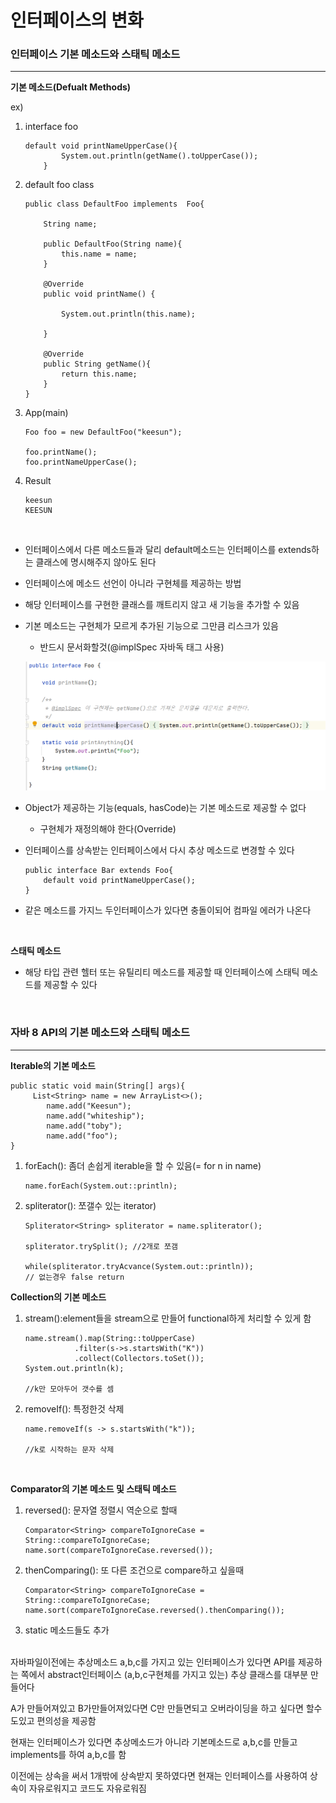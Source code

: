 # 인터페이스의 변화

### 인터페이스 기본 메소드와 스태틱 메소드

----------------------------


**기본 메소드(Defualt Methods)**

ex)
1. interface foo
    ```
    default void printNameUpperCase(){
            System.out.println(getName().toUpperCase());
        }
    ```

2. default foo class
    ```
    public class DefaultFoo implements  Foo{

        String name;

        public DefaultFoo(String name){
            this.name = name;
        }

        @Override
        public void printName() {

            System.out.println(this.name);

        }

        @Override
        public String getName(){
            return this.name;
        }
    }
    ```

3. App(main)
    ```
    Foo foo = new DefaultFoo("keesun");

    foo.printName();
    foo.printNameUpperCase();
    ```

4. Result
    ```
    keesun
    KEESUN
    ```

<br/>

- 인터페이스에서 다른 메소드들과 달리 default메소드는 인터페이스를 extends하는 클래스에 명시해주지 않아도 된다

- 인터페이스에 메소드 선언이 아니라 구현체를 제공하는 방법
- 해당 인터페이스를 구현한 클래스를 깨트리지 않고 새 기능을 추가할 수 있음
- 기본 메소드는 구현체가 모르게 추가된 기능으로 그만큼 리스크가 있음
    - 반드시 문서화할것(@implSpec 자바독 태그 사용)

    ![foo](foo.PNG)
- Object가 제공하는 기능(equals, hasCode)는 기본 메소드로 제공할 수 없다
    - 구현체가 재정의해야 한다(Override)

- 인터페이스를 상속받는 인터페이스에서 다시 추상 메소드로 변경할 수 있다
    ```
    public interface Bar extends Foo{
        default void printNameUpperCase();
    }
- 같은 메소드를 가지느 두인터페이스가 있다면 충돌이되어 컴파일 에러가 나온다

<br/>

**스태틱 메소드**

- 해당 타입 관련 헬터 또는 유틸리티 메소드를 제공할 때 인터페이스에 스태틱 메소드를 제공할 수 있다


<br/>

### 자바 8 API의 기본 메소드와 스태틱 메소드

-----------------------

**Iterable의 기본 메소드**

```
public static void main(String[] args){
     List<String> name = new ArrayList<>();
        name.add("Keesun");
        name.add("whiteship");
        name.add("toby");
        name.add("foo");
}
```

1. forEach(): 좀더 손쉽게 iterable을 할 수 있음(= for n in name)
    ```
    name.forEach(System.out::println);
    ```

2. spliterator(): 쪼갤수 있는 iterator)
    ```
    Spliterator<String> spliterator = name.spliterator();

    spliterator.trySplit(); //2개로 쪼갬

    while(spliterator.tryAcvance(System.out::println));
    // 없는경우 false return
    ```


**Collection의 기본 메소드**

1. stream():element들을 stream으로 만들어 functional하게 처리할 수 있게 함
    ```
    name.stream().map(String::toUpperCase)
               .filter(s->s.startsWith("K"))
               .collect(Collectors.toSet());
    System.out.println(k);

    //k만 모아두어 갯수를 셈
    ```

2. removeIf(): 특정한것 삭제
    ```
    name.removeIf(s -> s.startsWith("k"));

    //k로 시작하는 문자 삭제
    ```

<br/>

**Comparator의 기본 메소드 및 스태틱 메소드**

1. reversed(): 문자열 정렬시 역순으로 할때
    ```
    Comparator<String> compareToIgnoreCase = String::compareToIgnoreCase;
    name.sort(compareToIgnoreCase.reversed());
    ```

2. thenComparing(): 또 다른 조건으로 compare하고 싶을때
    ```
    Comparator<String> compareToIgnoreCase = String::compareToIgnoreCase;
    name.sort(compareToIgnoreCase.reversed().thenComparing());
    ```

3. static 메소드들도 추가


<br/>
자바파일이전에는
추상메소드 a,b,c를 가지고 있는 인터페이스가 있다면
API를 제공하는 쪽에서 abstract인터페이스 (a,b,c구현체를 가지고 있는) 추상 클래스를 대부분 만들어다

A가 만들어져있고 B가만들어져있다면 C만 만들면되고 오버라이딩을 하고 싶다면 할수도있고 편의성을 제공함

현재는 인터페이스가 있다면 추상메소드가 아니라 기본메소드로 a,b,c를 만들고 implements를 하여 a,b,c를 함


이전에는 상속을 써서 1개밖에 상속받지 못하였다면 현재는 인터페이스를 사용하여 상속이 자유로워지고 코드도 자유로워짐

